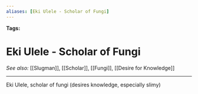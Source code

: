 ```yaml
---
aliases: [Eki Ulele - Scholar of Fungi]
---
```


**Tags:** 
# Eki Ulele - Scholar of Fungi
*See also:* [[Slugman]], [[Scholar]], [[Fungi]], [[Desire for Knowledge]]
___
Eki Ulele, scholar of fungi (desires knowledge, especially slimy)